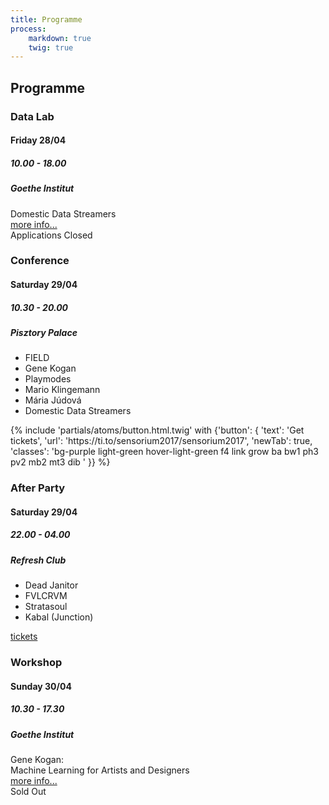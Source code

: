 ```yaml
---
title: Programme
process:
    markdown: true
    twig: true
---
```


## Programme

<section class="cf w-100 tl tc-ns mt4-ns">
    <article class="mw24rem dib v-top w-100 w-30-ns pa3 mv2 ba tl b--teal bw1">
        <div>
            <h3 class="fl w-50 w-100-ns fn-ns f3 f2-l fw9 ma0 teal">Data Lab</h3>
            <h4 class="fr w-50 w-100-ns tr tl-ns fn-ns f5 f4-ns fw1 ma0 mt2 mt0-ns">Friday 28/04</h4>
            <h5 class="fr w-100 tr tl-ns fn-ns f6 f5-ns fw1 ma0">10.00 - 18.00</h5>
            <h5 class="fr fn-ns f6 f5-ns fw1 ma0">Goethe Institut</h5>
        </div>
        <div class="db f5 f4-l fw6 mt3">
            Domestic Data Streamers
        </div>
        <div class="dt w-100 mt1 f6 f5-l">
          <div class="dtc">
            <span class="mv0 b"><a href="/lab/data-lab">more info...</a></span>
          </div>
          <div class="dtc tr">
            <span class="mv0 bg-teal pa1 b">Applications Closed</span>
          </div>
        </div>
    </article>
    <article class="mh-7px-ns relative top--1-ns mw24rem dib v-top w-100 w-34-ns pa3 mv2 ba tl b--teal bg-teal bw1">
        <div>
            <h3 class="fl fn-ns w-60 w-100-ns f3 f2-l fw9 ma0 light-green">Conference</h3>
            <h4 class="fr fn-ns w-40 w-100-ns tr tl-ns f5 f4-ns fw1 ma0 mt2 mt0-ns">Saturday 29/04</h4>
            <h5 class="fr w-100 tr tl-ns fn-ns f6 f5-ns fw1 ma0">10.30 - 20.00</h5>
            <h5 class="fr fn-ns w-100 tr tl-ns f6 f5-ns fw1 ma0">Pisztory Palace</h5>
        </div>
        <div class="f4 f3-l fw6 mt5 mt2-ns">
            <ul class="list pa0 mb0 mt3">
                <li>FIELD</li>
                <li>Gene Kogan</li>
                <li>Playmodes</li>
                <li>Mario Klingemann</li>
                <li>Mária Júdová</li>
                <li>Domestic Data Streamers</li>
            </ul>
            {% include 'partials/atoms/button.html.twig' with {'button': {
              'text': 'Get tickets',
              'url': 'https://ti.to/sensorium2017/sensorium2017',
              'newTab': true,
              'classes': 'bg-purple light-green hover-light-green f4 link grow ba bw1 ph3 pv2 mb2 mt3 dib '
            }} %}
        </div>
    </article>
    <div class="mw24rem dib w-100 w-30-ns">
        <article class="pa3 mv2 ba tl b--teal bw1">
            <div>
                <h3 class="fl w-50 w-100-ns fn-ns f3 f2-l fw9 ma0 teal">After Party</h3>
                <h4 class="fr w-50 w-100-ns tr tl-ns fn-ns f5 f4-ns fw1 ma0 mt2 mt0-ns">Saturday 29/04</h4>
                <h5 class="fr w-100 tr tl-ns fn-ns f6 f5-ns fw1 ma0">22.00 - 04.00</h5>
                <h5 class="fr fn-ns f6 f5-ns fw1 ma0">Refresh Club</h5>
            </div>
            <div class="f5 f4-l fw6 mt5 mt3-ns">
                <ul class="list pa0 mb0 mt3">
                    <li>Dead Janitor</li>
                    <li>FVLCRVM</li>
                    <li>Stratasoul</li>
                    <li>Kabal (Junction)</li>
                </ul>
            </div>
            <div class="dt w-100 mt1 f6 f5-l">
                <div class="dtc">
                    <span class="mv0 b"><a href="{{site.ticket_url}}" target="_blank">tickets</a></span>
                  </div>
            </div>
        </article>
        <article class="pa3 mv2 ba tl b--teal bw1">
            <div>
                <h3 class="fl w-50 w-100-ns fn-ns f3 f2-l fw9 ma0 teal">Workshop</h3>
                <h4 class="fr w-50 w-100-ns tr tl-ns fn-ns f5 f4-ns fw1 ma0 mt2 mt0-ns">Sunday 30/04</h4>
                <h5 class="fr w-100 tr tl-ns fn-ns f6 f5-ns fw1 ma0">10.30 - 17.30</h5>
                <h5 class="fr fn-ns f6 f5-ns fw1 ma0">Goethe Institut</h5>
            </div>
            <div class="f5 f4-l fw6 mt5 mt3-ns">
                Gene Kogan: <br>Machine Learning for Artists and Designers
            </div>
            <div class="dt w-100 mt1 f6 f5-l">
              <div class="dtc">
                <span class="mv0 b"><a href="/workshops/machine-learning">more info...</a></span>
              </div>
              <div class="dtc tr">
                <span class="mv0 bg-teal pa1 b">Sold Out</span>
              </div>
            </div>
        </article>
    </div>
</section>